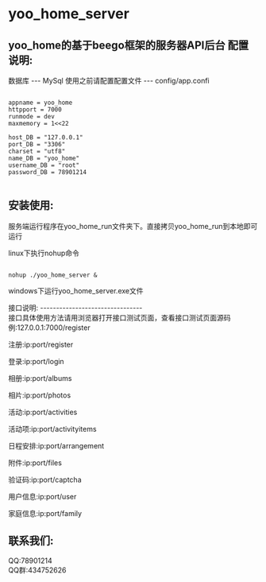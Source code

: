 # yoo_home_server
yoo_home的基于beego框架的服务器API后台
配置说明:
--------------------------------
数据库 --- MySql
使用之前请配置配置文件 --- config/app.confi  
<pre><code>
appname = yoo_home
httpport = 7000
runmode = dev
maxmemory = 1<<22

host_DB = "127.0.0.1"
port_DB = "3306"
charset = "utf8"
name_DB = "yoo_home"
username_DB = "root"
password_DB = 78901214
  
</code></pre>
安装使用:
---------------------------

服务端运行程序在yoo_home_run文件夹下。直接拷贝yoo_home_run到本地即可运行     

linux下执行nohup命令   
<pre><code>
nohup ./yoo_home_server &  
</code></pre>

windows下运行yoo_home_server.exe文件

接口说明:
--------------------------------                                                                                                                    
接口具体使用方法请用浏览器打开接口测试页面，查看接口测试页面源码                       
例:127.0.0.1:7000/register                                   
 
注册:ip:port/register                      
                              
登录:ip:port/login                                   

相册:ip:port/albums                           

相片:ip:port/photos                                                            

活动:ip:port/activities                                    

活动项:ip:port/activityitems                          

日程安排:ip:port/arrangement                     

附件:ip:port/files                        

验证码:ip:port/captcha                             

用户信息:ip:port/user                                

家庭信息:ip:port/family                               

联系我们:
---------------------------
QQ:78901214  
QQ群:434752626
